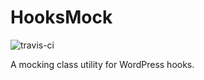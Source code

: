 HooksMock
=========

![travis-ci](https://travis-ci.org/Giuseppe-Mazzapica/HooksMock.svg)

A mocking class utility for WordPress hooks.
